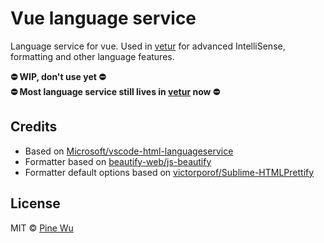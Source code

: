 # Vue language service

Language service for vue. Used in [vetur](https://github.com/octref/vetur) for advanced IntelliSense, formatting and other language features.

**:no_entry: WIP, don't use yet :no_entry:**  
**:no_entry: Most language service still lives in [vetur](https://github.com/octref/vetur) now :no_entry:**

## Credits

- Based on [Microsoft/vscode-html-languageservice](https://github.com/Microsoft/vscode-html-languageservice)
- Formatter based on [beautify-web/js-beautify](https://github.com/beautify-web/js-beautify)
- Formatter default options based on [victorporof/Sublime-HTMLPrettify](https://github.com/victorporof/Sublime-HTMLPrettify)

## License

MIT © [Pine Wu](https://github.com/octref) 

